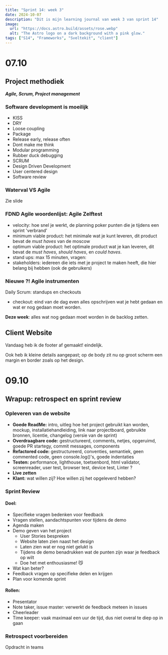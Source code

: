 ```yaml
---
title: "Sprint 14: week 3"
date: 2024-10-07
description: "Dit is mijn learning journal van week 3 van sprint 14"
image:
  url: "https://docs.astro.build/assets/rose.webp"
  alt: "The Astro logo on a dark background with a pink glow."
tags: ["S14", "Frameworks", "Sveltekit", "client"]
---
```


# 07.10

## Project methodiek
***Agile, Scrum, Project management***
### Software development is moeilijk

- KISS
- DRY
- Loose coupling
- Package
- Release early, release often
- Dont make me think
- Modular programming
- Rubber duck debugging
- SCRUM
- Design Driven Development
- User centered design
- Software review

### Waterval VS Agile

Zie slide

### FDND Agile woordenlijst: Agile Zelftest

- velocity: hoe snel je werkt, de planning poker punten die je tijdens een sprint 'verbrand'
- minimum viable product: het minimale wat je kunt leveren, dit product bevat de *must haves* van de moscow
- optimum viable product: het optimale product wat je kan leveren, dit bevat de *must haves*, *should haves*, en *could haves*.
- stand ups: max 15 minuten, vragen:
- stakeholders: iedereen die iets met je project te maken heeft, die hier belang bij hebben (ook de gebruikers)

### Nieuwe ?! Agile instrumenten

Daily Scrum: standups en checkouts
- checkout: eind van de dag even alles opschrijven wat je hebt gedaan en wat er nog gedaan moet worden.

**Deze week**: alles wat nog gedaan moet worden in de backlog zetten.


## Client Website

Vandaag heb ik de footer af gemaakt! eindelijk.

Ook heb ik kleine details aangepast; op de body zit nu op groot scherm een margin en border zoals op het design. 

# 09.10

## Wrapup: retrospect en sprint review

### Opleveren van de website
- **Goede ReadMe:** intro, uitleg hoe het project gebruikt kan worden, mockup, installatiehandleiding, link naar projectboard, gebruikte bronnen, licentie, changelog (versie van de sprint)
- **Overdraagbare code:** gestructureerd, comments, netjes, opgeruimd, goede PR startegy, commit messages, components
- **Refactored code:** gestructureerd, conventies, semantiek, geen commented code, geen console.log()'s, goede indentaties
- **Testen:** performance, lighthouse, toetsenbord, html validator, screenreader, user test, browser test, device test, Linter ?
- **Live zetten**
- **Klant:** wat willen zij? Hoe willen zij het opgeleverd hebben?

### Sprint Review

#### Doel:
- Specifieke vragen bedenken voor feedback
- Vragen stellen, aandachtspunten voor tijdens de demo
- Agenda maken
- Demo geven van het project
	- User Stories bespreken
	- Website laten zien naast het design
	- Laten zien wat er nog niet gelukt is
	- Tijdens de demo benadrukken wat de punten zijn waar je feedback op wilt
	- Doe het met enthousiasme! 😼
- Wat kan beter?
- Feedback vragen op specifieke delen en krijgen
- Plan voor komende sprint
#### Rollen:
- Presentator
- Note taker, issue master: verwerkt de feedback meteen in issues
- Cheerleader
- Time keeper: vaak maximaal een uur de tijd, dus niet overal te diep op in gaan


### Retrospect voorbereiden

Opdracht in teams

